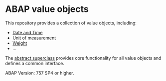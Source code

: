 # ABAP value objects
This repository provides a collection of value objects, including:

* [Date and Time](src/zcl_vo_date.clas.abap)
* [Unit of measurement](src/zcl_vo_uom.clas.abap)
* [Weight](src/zcl_vo_weight.clas.abap)
* ...

The [abstract superclass](src/zcl_value_object.clas.abap) provides core functionality for all value objects and defines a common interface.

ABAP Version: 757 SP4 or higher.
